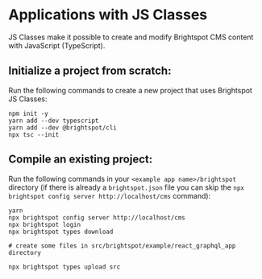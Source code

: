 # Applications with JS Classes
JS Classes make it possible to create and modify Brightspot CMS content with JavaScript (TypeScript).

## Initialize a project from scratch:

Run the following commands to create a new project that uses Brightspot JS Classes:

```
npm init -y
yarn add --dev typescript
yarn add --dev @brightspot/cli
npx tsc --init
```

## Compile an existing project:

Run the following commands in your `<example app name>/brightspot` directory (if there is already a `brightspot.json` file you can skip the `npx brightspot config server http://localhost/cms` command):

```
yarn
npx brightspot config server http://localhost/cms
npx brightspot login
npx brightspot types download

# create some files in src/brightspot/example/react_graphql_app directory

npx brightspot types upload src
```
